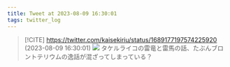 ```yaml
---
title: Tweet at 2023-08-09 16:30:01
tags: twitter_log
---
```


> [!CITE] https://twitter.com/kaisekiriu/status/1689177197574225920 (2023-08-09 16:30:01)
> ![](https://twitter.com/kaisekiriu/status/1689177197574225920)
> タケルライコの雷竜と雷馬の話、たぶんブロントテリウムの逸話が混ざってしまっている？
